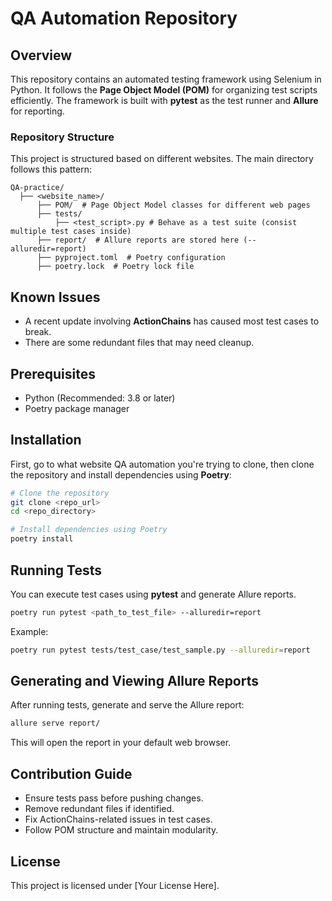 # QA Automation Repository

## Overview
This repository contains an automated testing framework using Selenium in Python. It follows the **Page Object Model (POM)** for organizing test scripts efficiently. The framework is built with **pytest** as the test runner and **Allure** for reporting. 

### Repository Structure
This project is structured based on different websites. The main directory follows this pattern:

```
QA-practice/
  ├── <website_name>/
      ├── POM/  # Page Object Model classes for different web pages
      ├── tests/
          ├── <test_script>.py # Behave as a test suite (consist multiple test cases inside)
      ├── report/  # Allure reports are stored here (--alluredir=report)
      ├── pyproject.toml  # Poetry configuration
      ├── poetry.lock  # Poetry lock file
```

## Known Issues
- A recent update involving **ActionChains** has caused most test cases to break.
- There are some redundant files that may need cleanup.

## Prerequisites
- Python (Recommended: 3.8 or later)
- Poetry package manager

## Installation
First, go to what website QA automation you're trying to clone, then clone the repository and install dependencies using **Poetry**:

```sh
# Clone the repository
git clone <repo_url>
cd <repo_directory>

# Install dependencies using Poetry
poetry install
```

## Running Tests
You can execute test cases using **pytest** and generate Allure reports.

```sh
poetry run pytest <path_to_test_file> --alluredir=report
```

Example:
```sh
poetry run pytest tests/test_case/test_sample.py --alluredir=report
```

## Generating and Viewing Allure Reports
After running tests, generate and serve the Allure report:

```sh
allure serve report/
```

This will open the report in your default web browser.

## Contribution Guide
- Ensure tests pass before pushing changes.
- Remove redundant files if identified.
- Fix ActionChains-related issues in test cases.
- Follow POM structure and maintain modularity.

## License
This project is licensed under [Your License Here].

